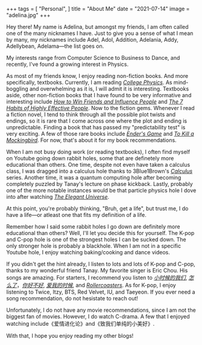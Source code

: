 +++
tags = [
    "Personal",
]
title = "About Me"
date = "2021-07-14"
image = "adelina.jpg"
+++

Hey there! My name is Adelina, but amongst my friends, I am often called one of the many nicknames I have. Just to give you a sense of what I mean by many, my nicknames include Adel, Adol, Addition, Adelania, Addy, Adellybean, Adelama—the list goes on.

My interests range from Computer Science to Business to Dance, and recently, I've found a growing interest in Physics.

As most of my friends know, I enjoy reading non-fiction books. And more specifically, textbooks. Currently, I am reading *[College Physics](https://www.amazon.com/College-Physics-Raymond-Serway/dp/1285737024/ref=sr_1_4?crid=1NXR9N47Z3T7B&dchild=1&keywords=college+physics+serway&qid=1626299579&sprefix=college+physics+s%2Caps%2C240&sr=8-4)*. As mind-boggling and overwhelming as it is, I will admit it is interesting. Textbooks aside, other non-fiction books that I have found to be very informative and interesting include *[How to Win Friends and Influence People](https://www.amazon.com/How-win-Friends-Influence-People/dp/8189297813/ref=sr_1_4?crid=11E1R6U3NCKX7&dchild=1&keywords=how+to+win+friends+and+influence+people+dale+carnegie&qid=1626298864&sprefix=how+to+win+friends%2Caps%2C262&sr=8-4)* and *[The 7 Habits of Highly Effective People](https://www.amazon.com/Habits-Highly-Effective-People-Powerful/dp/1982137274/ref=sr_1_3?crid=481ZIA9F1WT8&dchild=1&keywords=the+7+habits+of+highly+effective+people&qid=1626298905&sprefix=the+7+hab%2Caps%2C249&sr=8-3)*. Now to the fiction gems. Whenever I read a fiction novel, I tend to think through all the possible plot twists and endings, so it is rare that I come across one where the plot and ending is unpredictable. Finding a book that has passed my "predictability test" is very exciting. A few of those rare books include *[Ender's Game](https://www.amazon.com/Enders-Game-Ender-Quintet-1/dp/1250773024/ref=tmm_pap_swatch_0?_encoding=UTF8&qid=1626299287&sr=8-1)* and *[To Kill a Mockingbird](https://www.amazon.com/Kill-Mockingbird-Harper-Lee/dp/0060935464/ref=sr_1_1?crid=15ALP55GZ86LY&dchild=1&keywords=to+kill+a+mockingbird+book&qid=1626299326&sprefix=to+kill+a+mocking%2Caps%2C254&sr=8-1)*. For now, that's about it for my book recommendations.

When I am not busy doing work (or reading textbooks), I often find myself on Youtube going down rabbit holes, some that are definetely more educational than others. One time, despite not even have taken a calculus class, I was dragged into a calculus hole thanks to 3Blue1Brown's *[Calculus](https://www.youtube.com/playlist?list=PL0-GT3co4r2wlh6UHTUeQsrf3mlS2lk6x)* series. Another time, it was a quantum computing hole after becoming completely puzzled by Tanay's lecture on phase kickback. Lastly, probably one of the more notable instances would be that particle physics hole I dove into after watching *[The Elegant Universe](https://www.pbs.org/wgbh/nova/series/the-elegant-universe/)*.

At this point, you're probably thinking, "Bruh, get a life", but trust me, I do have a life—or atleast one that fits my definition of a life.

Remember how I said some rabbit holes I go down are definitely more educational than others? Well, I'll let you decide this for yourself. The K-pop and C-pop hole is one of the strongest holes I can be sucked down. The only stronger hole is probably a blackhole. When I am not in a specific Youtube hole, I enjoy watching baking/cooking and dance videos.

If you didn't get the hint already, I listen to lots and lots of K-pop and C-pop, thanks to my wonderful friend Tanay. My favorite singer is Eric Chou. His songs are amazing. For starters, I recommend you listen to *[小时候的我们](https://www.youtube.com/watch?v=lxsOcRm3dsU)*, *[怎么了](https://www.youtube.com/watch?v=Y2ge3KrdeWs)*，*[你好不好](https://www.youtube.com/watch?v=wSBXfzgqHtE)*, *[爱我的时候](https://www.youtube.com/watch?v=bG563p_moiE)*, and *[Rollercoasters](https://www.youtube.com/watch?v=l9GRmPeMr5c)*. As for K-pop, I enjoy listening to Twice, Itzy, BTS, Red Velvet, IU, and Taeyeon. If you ever need a song recommendation, do not hesistate to reach out!

Unfortunately, I do not have any movie recommendations, since I am not the biggest fan of movies. However, I do watch C-drama. A few that I enjoyed watching include《爱情进化论》and《致我们单纯的小美好》.

With that, I hope you enjoy reading my other blogs!